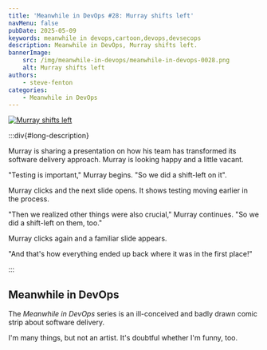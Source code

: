 ```yaml
---
title: 'Meanwhile in DevOps #28: Murray shifts left'
navMenu: false
pubDate: 2025-05-09
keywords: meanwhile in devops,cartoon,devops,devsecops
description: Meanwhile in DevOps, Murray shifts left.
bannerImage:
    src: /img/meanwhile-in-devops/meanwhile-in-devops-0028.png
    alt: Murray shifts left
authors:
    - steve-fenton
categories:
    - Meanwhile in DevOps
---
```


<a href="#long-description">
<img src="/img/meanwhile-in-devops/meanwhile-in-devops-0028.png" alt="Murray shifts left" />
</a>

:::div{#long-description}

Murray is sharing a presentation on how his team has transformed its software delivery approach. Murray is looking happy and a little vacant.

"Testing is important," Murray begins. "So we did a shift-left on it".

Murray clicks and the next slide opens. It shows testing moving earlier in the process.

"Then we realized other things were also crucial," Murray continues. "So we did a shift-left on them, too."

Murray clicks again and a familiar slide appears.

"And that's how everything ended up back where it was in the first place!"

:::

## Meanwhile in DevOps

The *Meanwhile in DevOps* series is an ill-conceived and badly drawn comic strip about software delivery.

I'm many things, but not an artist. It's doubtful whether I'm funny, too.
